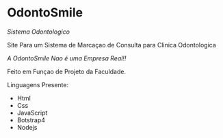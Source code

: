 # OdontoSmile
*Sistema Odontologico*

Site Para um Sistema de Marcaçao de Consulta para Clinica Odontologica

_A OdontoSmile Nao é uma Empresa Real!!_

Feito em Funçao de Projeto da Faculdade.

Linguagens Presente:
- Html
- Css
- JavaScript
- Botstrap4
- Nodejs
